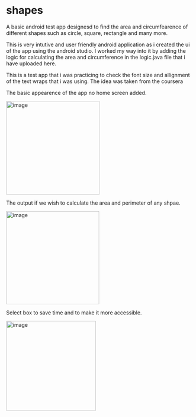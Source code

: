 # shapes

A basic android test app designesd to find the area and circumfearence of different shapes such as circle, square, rectangle and many more.

This is very intutive and user friendly android application as i created the ui of the app using the android studio.
I worked my way into it by adding the logic for calculating the area and circumference in the logic.java file that i have uploaded here.


This is a test app that i was practicing to check the font size and allignment of the text wraps that i was using.
The idea was taken from the coursera 

The basic appearence of the app no home screen added.

<img width="252" alt="image" src="https://github.com/qxznt/shapes/assets/101312435/f510babe-51d0-4d3a-9166-d14dcc08e86f">

The output if we wish to calculate the area and perimeter of any shpae.

<img width="251" alt="image" src="https://github.com/qxznt/shapes/assets/101312435/c3fb19d4-0dfd-4389-aed7-3306d53be12a">

Select box to save time and to make it more accessible.

<img width="242" alt="image" src="https://github.com/qxznt/shapes/assets/101312435/0e801207-a43b-4988-b018-f2e6df13f4a6">

